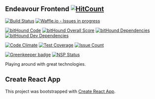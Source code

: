 ## Endeavour Frontend  [![HitCount](http://hits.dwyl.io/raphael-sdm/endeavour-frontend.svg)](http://hits.dwyl.io/raphael-sdm/endeavour-frontend)

[![Build Status](https://travis-ci.org/raphael-sdm/endeavour-frontend.svg?branch=master)](https://travis-ci.org/raphael-sdm/endeavour-frontend)
[![Waffle.io - Issues in progress](https://badge.waffle.io/raphael-sdm/endeavour-frontend.svg?label=in%20progress&title=In%20Progress)](http://waffle.io/raphael-sdm/endeavour-frontend)

[![bitHound Code](https://www.bithound.io/github/raphael-sdm/endeavour-frontend/badges/code.svg)](https://www.bithound.io/github/raphael-sdm/endeavour-frontend)
[![bitHound Overall Score](https://www.bithound.io/github/raphael-sdm/endeavour-frontend/badges/score.svg)](https://www.bithound.io/github/raphael-sdm/endeavour-frontend)
[![bitHound Dependencies](https://www.bithound.io/github/raphael-sdm/endeavour-frontend/badges/dependencies.svg)](https://www.bithound.io/github/raphael-sdm/endeavour-frontend/master/dependencies/npm)
[![bitHound Dev Dependencies](https://www.bithound.io/github/raphael-sdm/endeavour-frontend/badges/devDependencies.svg)](https://www.bithound.io/github/raphael-sdm/endeavour-frontend/master/dependencies/npm)

[![Code Climate](https://codeclimate.com/github/codeclimate/codeclimate/badges/gpa.svg)](https://codeclimate.com/github/codeclimate/codeclimate)
[![Test Coverage](https://codeclimate.com/github/codeclimate/codeclimate/badges/coverage.svg)](https://codeclimate.com/github/codeclimate/codeclimate/coverage)
[![Issue Count](https://codeclimate.com/github/codeclimate/codeclimate/badges/issue_count.svg)](https://codeclimate.com/github/codeclimate/codeclimate)

[![Greenkeeper badge](https://badges.greenkeeper.io/raphael-sdm/endeavour-frontend.svg)](https://greenkeeper.io/)
[![NSP Status](https://nodesecurity.io/orgs/endeavour-frontend/projects/974162a8-0d59-4800-ae9d-3d7faa4af58e/badge)](https://nodesecurity.io/orgs/endeavour-frontend/projects/974162a8-0d59-4800-ae9d-3d7faa4af58e)

Playing around with great technologies.

## Create React App

This project was bootstrapped with [Create React App](https://github.com/facebookincubator/create-react-app).
